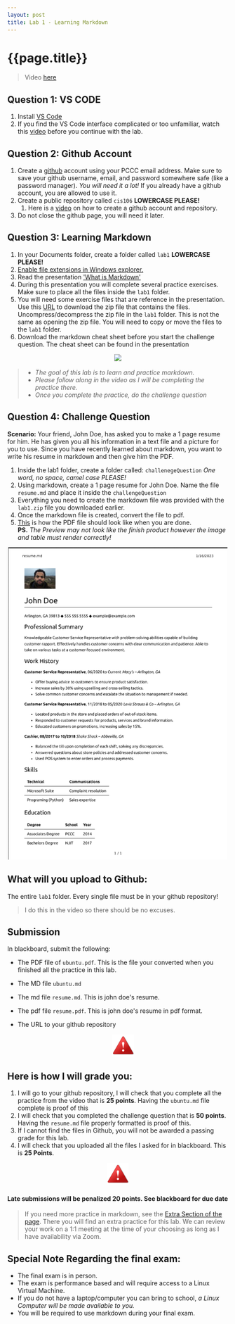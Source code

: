 ```yaml
---
layout: post
title: Lab 1 - Learning Markdown
---
```


# {{page.title}}

> Video [here](https://youtu.be/PtJMXxi1je8) 

## Question 1: VS CODE

1. Install [VS Code](https://code.visualstudio.com/) 
2. If you find the VS Code interface complicated or too unfamiliar, watch this [video](https://www.youtube.com/watch?v=B-s71n0dHUk) before you continue with the lab. 


## Question 2: Github Account

1. Create a [github](https://github.com/) account using your PCCC email address. Make sure to save your github username, email, and password somewhere safe (like a password manager). *You will need it a lot!* If you already have a github account, you are allowed to use it. 
2. Create a public repository called `cis106`  **LOWERCASE PLEASE!**
   1. Here is a [video](https://youtu.be/uraJCa5V-Ao) on how to create a github account and repository. 
3. Do not close the github page, you will need it later.
  
## Question 3: Learning Markdown
1. In your Documents folder, create a folder called `lab1` **LOWERCASE PLEASE!**
2. [Enable file extensions in Windows explorer.](https://rapurl.live/oy1)
3. Read the presentation ['What is Markdown'](https://rapurl.live/va6)
4. During this presentation you will complete several practice exercises. Make sure to place all the files inside the `lab1` folder.
5. You will need some exercise files that are reference in the presentation. Use this [URL](https://cis106.com/assets/lab1.zip) to download the zip file that contains the files. Uncompress/decompress the zip file in the `lab1` folder. This is not the same as opening the zip file. You will need to copy or move the files to the `lab1` folder.
6. Download the markdown cheat sheet before you start the challenge question. The cheat sheet can be found in the presentation



<p align="center" style="display:block"> 
<img src="https://upload.wikimedia.org/wikipedia/commons/8/89/Red-animated-arrow-down.gif" width="100">
</p>

> 
> * *The goal of this lab is to learn and practice markdown.*
> * *Please follow along in the video as I will be completing the practice there.*
> * *Once you complete the practice, do the challenge question*
> 

## Question 4: Challenge Question
**Scenario:** Your friend, John Doe, has asked you to make a 1 page resume for him. He has given you all his information in a text file and a picture for you to use. Since you have recently learned about markdown, you want to write his resume in markdown and then give him the PDF.

1. Inside the lab1 folder, create a folder called: `challenegeQuestion` *One word, no space, camel case PLEASE!*
2. Using markdown, create a 1 page resume for John Doe. Name the file  `resume.md` and place it inside the `challengeQuestion`
3. Everything you need to create the markdown file was provided with the `lab1.zip` file you downloaded earlier.
4. Once the markdown file is created, convert the file to pdf.
5. [This](/assets/lab1files/resume.png) is how the PDF file should look like when you are done. <br> **PS.** *The Preview may not look like the finish product however the image and table must render correctly!*

<p align="center" style="display:block"> 
<img src="/assets/lab1files/resume.png" width="500">
</p>



## What will you upload to Github:
The entire `lab1` folder. Every single file must be in your github repository!


> I do this in the video so there should be no excuses. 


## Submission
In blackboard, submit the following:
* The PDF file of `ubuntu.pdf`. This is the file your converted when you finished all the practice in this lab.
* The MD file `ubuntu.md`
* The md file `resume.md`. This is john doe's resume.
* The pdf file `resume.pdf`. This is john doe's resume in pdf format.
* The URL to your github repository

  <p align="center" style="display:block"><img src="/assets/warning-icon.png" width="50" /></p>

## Here is how I will grade you:
1. I will go to your github repository, I will check that you complete all the practice from the video that is **25 points**. Having the `ubuntu.md` file complete is proof of this
2. I will check that you completed the challenge question that is **50 points**. Having the `resume.md` file properly formatted is proof of this.
3. If I cannot find the files in Github, you will not be awarded a passing grade for this lab. 
4. I will check that you uploaded all the files I asked for in blackboard. This is **25 Points**.

<p align="center" style="display:block"><img src="/assets/warning-icon.png" width="50" /></p>

#### Late submissions will be penalized 20 points. See blackboard for due date

> If you need more practice in markdown, see the [Extra Section of the page](https://cis106.com/extra/lab1_md_extra_practice/). There you will find an extra practice for this lab. We can review your work on a 1:1 meeting at the time of your choosing as long as I have availability via Zoom. 


## Special Note Regarding the final exam:
* The final exam is in person. 
* The exam is performance based and will require access to a Linux Virtual Machine. 
* If you do not have a laptop/computer you can bring to school, *a Linux Computer will be made available to you.*
* You will be required to use markdown during your final exam.
